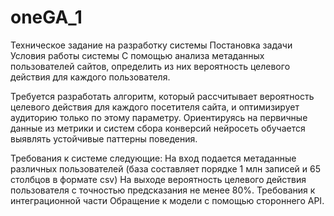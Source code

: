 # oneGA_1
Техническое задание
на разработку системы 
Постановка задачи
Условия работы системы
С помощью анализа метаданных пользователей сайтов, определить из них вероятность целевого действия для каждого пользователя.




Требуется разработать алгоритм, который рассчитывает вероятность целевого действия для каждого посетителя сайта, и оптимизирует аудиторию только по этому параметру. Ориентируясь на первичные данные из метрики и систем сбора конверсий нейросеть обучается выявлять устойчивые паттерны поведения.

Требования к системе следующие:
На вход подается метаданные различных пользователей (база составляет порядке 1 млн записей и 65 столбцов в формате csv)
На выходе вероятность целевого действия пользователя с точностью предсказания не менее 80%.
Требования к интеграционной части
 Обращение к модели с помощью стороннего API.
